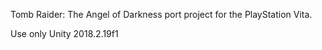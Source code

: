 Tomb Raider: The Angel of Darkness port project for the PlayStation Vita.

Use only Unity 2018.2.19f1  
